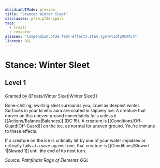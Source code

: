 ```yaml
---
obsidianUIMode: preview
title: "Stance: Winter Sleet"
cssclasses: pf2e,pf2e-spell
tags:
  - trait/
  - remaster
aliases: "Compendium.pf2e.feat-effects.Item.lge4vtZdfZOCWAch"
license: OGL
---
```

# Stance: Winter Sleet
## Level 1
### 






Granted by [[Feats/Winter Sleet|Winter Sleet]]

Bone-chilling, swirling sleet surrounds you, cruel as deepest winter. Surfaces in your kinetic aura are coated in slippery ice. A creature that moves on this uneven ground immediately falls unless it [[Actions/Balance|Balances]] (DC 15). A creature is [[Conditions/Off-Guard|Off-Guard]] on the ice, as normal for uneven ground. You're immune to these effects.

If a creature on the ice is critically hit by one of your water impulses or critically fails at a save against one, that creature is [[Conditions/Slowed 1|Slowed 1]] until the end of its next turn.

*Source: Pathfinder Rage of Elements*
*OGL*